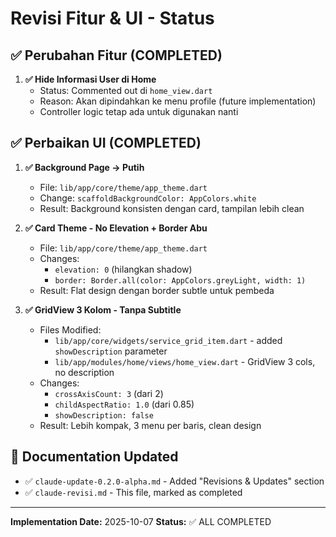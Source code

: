 # Revisi Fitur & UI - Status

## ✅ Perubahan Fitur (COMPLETED)
1. **✅ Hide Informasi User di Home**
   - Status: Commented out di `home_view.dart`
   - Reason: Akan dipindahkan ke menu profile (future implementation)
   - Controller logic tetap ada untuk digunakan nanti

## ✅ Perbaikan UI (COMPLETED)
1. **✅ Background Page → Putih**
   - File: `lib/app/core/theme/app_theme.dart`
   - Change: `scaffoldBackgroundColor: AppColors.white`
   - Result: Background konsisten dengan card, tampilan lebih clean

2. **✅ Card Theme - No Elevation + Border Abu**
   - File: `lib/app/core/theme/app_theme.dart`
   - Changes:
     - `elevation: 0` (hilangkan shadow)
     - `border: Border.all(color: AppColors.greyLight, width: 1)`
   - Result: Flat design dengan border subtle untuk pembeda

3. **✅ GridView 3 Kolom - Tanpa Subtitle**
   - Files Modified:
     - `lib/app/core/widgets/service_grid_item.dart` - added `showDescription` parameter
     - `lib/app/modules/home/views/home_view.dart` - GridView 3 cols, no description
   - Changes:
     - `crossAxisCount: 3` (dari 2)
     - `childAspectRatio: 1.0` (dari 0.85)
     - `showDescription: false`
   - Result: Lebih kompak, 3 menu per baris, clean design

## 📄 Documentation Updated
- ✅ `claude-update-0.2.0-alpha.md` - Added "Revisions & Updates" section
- ✅ `claude-revisi.md` - This file, marked as completed

---

**Implementation Date:** 2025-10-07
**Status:** ✅ ALL COMPLETED